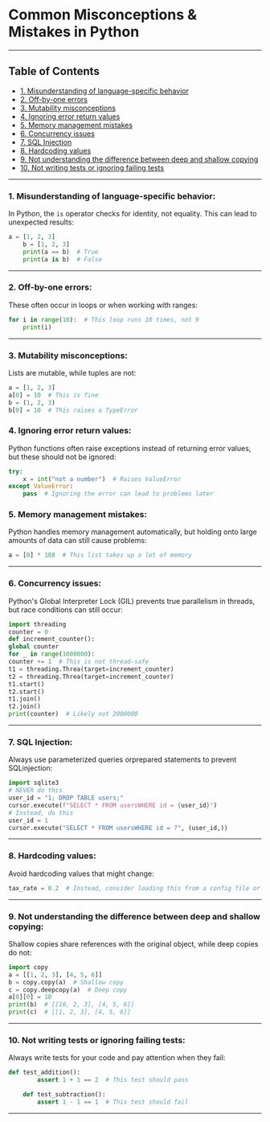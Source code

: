 # Common Misconceptions & Mistakes in Python
---
## Table of Contents
- [1. Misunderstanding of language-specific behavior](#1-misunderstanding-of-language-specific-behavior)
- [2. Off-by-one errors](#2-off-by-one-errors)
- [3. Mutability misconceptions](#3-mutability-misconceptions)
- [4. Ignoring error return values](#4-ignoring-error-return-values)
- [5. Memory management mistakes](#5-memory-management-mistakes)
- [6. Concurrency issues](#6-concurrency-issues)
- [7. SQL Injection](#7-sql-injection)
- [8. Hardcoding values](#8-hardcoding-values)
- [9. Not understanding the difference between deep and shallow copying](#9-not-understanding-the-difference-between-deep-and-shallow-copying)
- [10. Not writing tests or ignoring failing tests](#10-not-writing-tests-or-ignoring-failing-tests)
---
### 1. Misunderstanding of language-specific behavior:
 In Python, the `is` operator checks for identity, not equality. This can lead to unexpected results:
    
```python
a = [1, 2, 3]
    b = [1, 2, 3]
    print(a == b)  # True
    print(a is b)  # False
```

---

### 2. Off-by-one errors:
These often occur in loops or when working with ranges:

```python
for i in range(10):  # This loop runs 10 times, not 9
    print(i)
```
---
### 3. Mutability misconceptions:
Lists are mutable, while tuples are not:

```python
a = [1, 2, 3]
a[0] = 10  # This is fine
b = (1, 2, 3)
b[0] = 10  # This raises a TypeError
```

### 4. Ignoring error return values:
Python functions often raise exceptions instead of returning error values, but these should not be ignored:

```python
try:
    x = int("not a number")  # Raises ValueError
except ValueError:
    pass  # Ignoring the error can lead to problems later
```

### 5. Memory management mistakes:
Python handles memory management automatically, but holding onto large amounts of data can still cause problems:
```python
a = [0] * 108  # This list takes up a lot of memory
```
---
### 6. Concurrency issues:
Python's Global Interpreter Lock (GIL) prevents true parallelism in threads, but race conditions can still occur:

```python
import threading
counter = 0
def increment_counter():
global counter
for _ in range(1000000):
counter += 1  # This is not thread-safe
t1 = threading.Threa(target=increment_counter)
t2 = threading.Threa(target=increment_counter)
t1.start()
t2.start()
t1.join()
t2.join()
print(counter)  # Likely not 2000000
```
---
### 7. SQL Injection:
Always use parameterized queries orprepared statements to prevent SQLinjection:

```python
import sqlite3
# NEVER do this
user_id = "1; DROP TABLE users;"
cursor.execute(f"SELECT * FROM usersWHERE id = {user_id}")
# Instead, do this
user_id = 1
cursor.execute("SELECT * FROM usersWHERE id = ?", (user_id,))
```
---
### 8. Hardcoding values:
 Avoid hardcoding values that might change:

```python
tax_rate = 0.2  # Instead, consider loading this from a config file or environment variable
```
---
### 9. Not understanding the difference between deep and shallow copying:
Shallow copies share references with the original object, while deep copies do not:

```python
import copy
a = [[1, 2, 3], [4, 5, 6]]
b = copy.copy(a)  # Shallow copy
c = copy.deepcopy(a)  # Deep copy
a[0][0] = 10
print(b)  # [[10, 2, 3], [4, 5, 6]]
print(c)  # [[1, 2, 3], [4, 5, 6]]
```
---
###  10. Not writing tests or ignoring failing tests:
Always write tests for your code and pay attention when they fail:

```python
def test_addition():
        assert 1 + 1 == 2  # This test should pass

    def test_subtraction():
        assert 1 - 1 == 1  # This test should fail
```
---